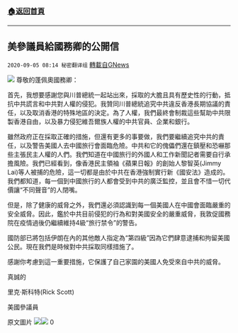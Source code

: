 ###  [:house:返回首頁](https://github.com/ourhimalayas/txt)
---

## 美參議員給國務卿的公開信
`2020-09-05 08:14 秘密翻译组` [轉載自GNews](https://gnews.org/zh-hant/335129/)

![](https://s3.amazonaws.com/gnews-media-offload/wp-content/uploads/2020/09/05075919/1-24.png)
尊敬的蓬佩奧國務卿：

首先，我想要感謝您與川普總統一起站出來，採取的大膽且具有歷史性的行動，抵抗中共謊言和中共對人權的侵犯。我贊同川普總統追究中共違反香港長期協議的責任，以及取消香港的特殊地區的決定。為了人權，我們最終會制裁這些幫助中共限製香港自由，以及暴力侵犯維吾爾族人權的中共官員、企業和銀行。

雖然政府正在採取正確的措施，但還有更多的事要做，我們要繼續追究中共的責任，以及警告美國人去中國旅行會面臨危險。中共和它的傀儡們還在鎮壓和恐嚇那些主張民主人權的人們。我們知道在中國旅行的外國人和工作新聞記者需要自行承擔風險。我們已經看到，像香港民主領袖《蘋果日報》的創始人黎智英(Jimmy Lai)等人被捕的危險，這一切都是由於中共在香港強制實行新《國安法》造成的。我們都知道，每一個到中國旅行的人都會受到中共的廣泛監控，並且會不惜一切代價讓“不同聲音”的人閉嘴。

但是，除了健康的威脅之外，我們還必須認識到每一個美國人在中國會面臨嚴重的安全威脅。因此，鑑於中共目前侵犯的行為和對美國安全的嚴重威脅，我敦促國務院在疫情過後仍繼續維持4級“旅行禁令”的警告。

國防部已將包括伊朗在內的其他敵人指定為“第四級”因為它們肆意逮捕和拘留美國公民。現在我們是時候對中共採取同樣措施了。

感謝你考慮到這一重要措施，它保護了自己家園的美國人免受來自中共的威脅。

真誠的

里克·斯科特(Rick Scott)

美國參議員

原文圖片
![](https://s3.amazonaws.com/gnews-media-offload/wp-content/uploads/2020/09/05080834/2-11.jpg)![](https://s3.amazonaws.com/gnews-media-offload/wp-content/uploads/2020/09/05080848/3-6.jpg)
0
